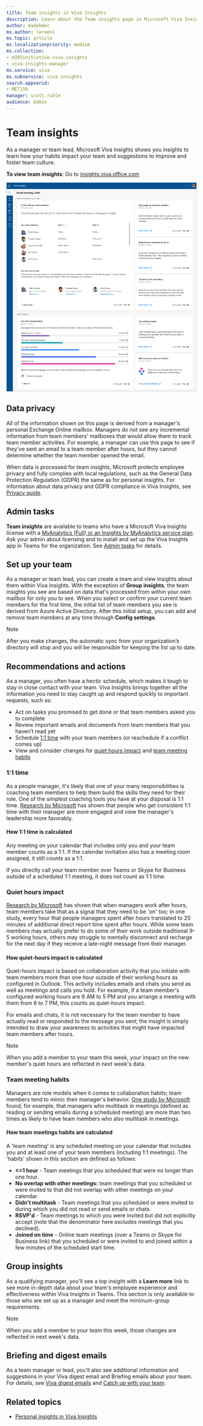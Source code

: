 ```yaml
---
title: Team insights in Viva Insights
description: Learn about the Team insights page in Microsoft Viva Insights that shows managers their team collaboration patterns
author: madehmer
ms.author: loreenl
ms.topic: article
ms.localizationpriority: medium 
ms.collection: 
- m365initiative-viva-insights 
- viva-insights-manager
ms.service: viva 
ms.subservice: viva-insights 
search.appverid: 
- MET150 
manager: scott.ruble
audience: Admin
---
```


# Team insights

As a manager or team lead, Microsoft Viva Insights shows you insights to learn how your habits impact your team and suggestions to improve and foster team culture.

**To view team insights**: Go to [insights.viva.office.com](https://insights.viva.office.com)

![Team insights in Viva Insights.](../images/wpa/use/team-insights-2.png)

## Data privacy

All of the information shown on this page is derived from a manager's personal Exchange Online mailbox. Managers do not see any incremental information from team members' mailboxes that would allow them to track team member activities. For example, a manager can use this page to see if they've sent an email to a team member after hours, but they cannot determine whether the team member opened the email.

When data is processed for team insights, Microsoft protects employee privacy and fully complies with local regulations, such as the General Data Protection Regulation (GDPR) the same as for personal insights. For information about data privacy and GDPR compliance in Viva Insights, see [Privacy guide](../personal/teams/viva-teams-app-privacy.md).

## Admin tasks

**Team insights** are available to teams who have a Microsoft Viva Insights license with a [MyAnalytics (Full) or an Insights by MyAnalytics service plan](../personal/overview/plans-environments.md). Ask your admin about licensing and to install and set up the Viva Insights app in Teams for the organization. See [Admin tasks](../personal/teams/viva-teams-app-admin-tasks.md) for details.

## Set up your team

As a manager or team lead, you can create a team and view insights about them within Viva Insights. With the exception of **Group insights**, the team insights you see are based on data that's processed from within your own mailbox for only you to see. When you select or confirm your current team members for the first time, the initial list of team members you see is derived from Azure Active Directory. After this initial setup, you can add and remove team members at any time through **Config settings**.

>[!Note]
>After you make changes, the automatic sync from your organization’s directory will stop and you will be responsible for keeping the list up to date.

## Recommendations and actions

As a manager, you often have a hectic schedule, which makes it tough to stay in close contact with your team. Viva Insights brings together all the information you need to stay caught up and respond quickly to important requests, such as:

* Act on tasks you promised to get done or that team members asked you to complete
* Review important emails and documents from team members that you haven’t read yet
* Schedule [1:1 time](#11-time) with your team members (or reschedule if a conflict comes up)
* View and consider changes for [quiet hours impact](#quiet-hours-impact) and [team meeting habits](#team-meeting-habits)

### 1:1 time

As a people manager, it's likely that one of your many responsibilities is coaching team members to help them build the skills they need for their role. One of the simplest coaching tools you have at your disposal is 1:1 time. [Research by Microsoft](https://insights.office.com/productivity/what-great-managers-do-daily/) has shown that people who get consistent 1:1 time with their manager are more engaged and view the manager's leadership more favorably.

#### How 1:1 time is calculated

Any meeting on your calendar that includes only you and your team member counts as a 1:1. If the calendar invitation also has a meeting room assigned, it still counts as a 1:1.

If you directly call your team member over Teams or Skype for Business outside of a scheduled 1:1 meeting, it does not count as 1:1 time.

### Quiet hours impact

[Research by Microsoft](https://insights.office.com/productivity/multitask-meetings-team-will/) has shown that when managers work after hours, team members take that as a signal that they need to be 'on' too; in one study, every hour that people managers spent after hours translated to 20 minutes of additional direct report time spent after hours. While some team members may actually prefer to do some of their work outside traditional 9-5 working hours, others may struggle to mentally disconnect and recharge for the next day if they receive a late-night message from their manager.

#### How quiet-hours impact is calculated

Quiet-hours impact is based on collaboration activity that you initiate with team members more than one hour outside of their working hours as configured in Outlook. This activity includes emails and chats you send as well as meetings and calls you hold. For example, if a team member's configured working hours are 9 AM to 5 PM and you arrange a meeting with them from 6 to 7 PM, this counts as quiet-hours impact.

For emails and chats, it is not necessary for the team member to have actually read or responded to the message you sent; the insight is simply intended to draw your awareness to activities that might have impacted team members after hours.

>[!Note]
>When you add a member to your team this week, your impact on the new member's quiet hours are reflected in next week's data.

### Team meeting habits

Managers are role models when it comes to collaboration habits; team members tend to mimic their manager's behavior. [One study by Microsoft](https://insights.office.com/productivity/multitask-meetings-team-will/) found, for example, that managers who multitask in meetings (defined as reading or sending emails during a scheduled meeting) are more than two times as likely to have team members who also multitask in meetings.

#### How team meetings habits are calculated

A 'team meeting' is any scheduled meeting on your calendar that includes you and at least one of your team members (including 1:1 meetings). The 'habits' shown in this section are defined as follows:

* **<=1 hour** - Team meetings that you scheduled that were no longer than one hour.
* **No overlap with other meetings:** team meetings that you scheduled or were invited to that did not overlap with other meetings on your calendar.
* **Didn't multitask** - Team meetings that you scheduled or were invited to during which you did not read or send emails or chats.
* **RSVP'd** - Team meetings to which you were invited but did not explicitly accept (note that the denominator here excludes meetings that you declined).
* **Joined on time** - Online team meetings (over a Teams or Skype for Business link) that you scheduled or were invited to and joined within a few minutes of the scheduled start time.

## Group insights

As a qualifying manager, you'll see a top insight with a **Learn more** link to see more in-depth data about your team's employee experience and effectiveness within Viva Insights in Teams. This section is only available to those who are set up as a manager and meet the minimum-group requirements. <!--See [Group insights](group-insights.md) for details.-->

>[!Note]
>When you add a member to your team this week, those changes are reflected in next week's data.

## Briefing and digest emails

As a team manager or lead, you'll also see additional information and suggestions in your Viva digest email and Briefing emails about your team. For details, see [Viva digest emails](../personal/use/email-digests-3.md) and [Catch up with your team](../personal/Briefing/be-manager.md).

## Related topics

* [Personal insights in Viva Insights](../personal/MyA-landing-page.md)
